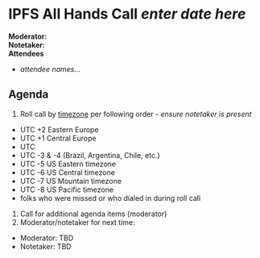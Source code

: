 # IPFS All Hands Call _enter date here_

**Moderator:**  
**Notetaker:**  
**Attendees** 
* _attendee names..._  


## Agenda
1. Roll call by [timezone](https://en.wikipedia.org/wiki/Time_zone#/media/File:Standard_World_Time_Zones.png) per following order - _ensure notetaker is present_
 - UTC +2 Eastern Europe 
 - UTC +1 Central Europe 
 - UTC
 - UTC -3 & -4 (Brazil, Argentina, Chile, etc.)
 - UTC -5 US Eastern timezone
 - UTC -6 US Central timezone
 - UTC -7 US Mountain timezone
 - UTC -8 US Pacific timezone
 - folks who were missed or who dialed in during roll call
1. Call for additional agenda items (moderator)
1. Moderator/notetaker for next time:
 * Moderator: TBD
 * Notetaker: TBD
